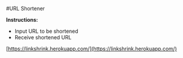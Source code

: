 #URL Shortener

**Instructions:**

* Input URL to be shortened
* Receive shortened URL

[https://linkshrink.herokuapp.com/](https://linkshrink.herokuapp.com/)
